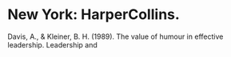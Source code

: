 # New York: HarperCollins.

Davis, A., & Kleiner, B. H. (1989). The value of humour in effective leadership. Leadership and